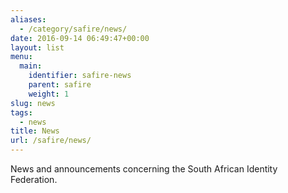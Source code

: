 ```yaml
---
aliases:
  - /category/safire/news/
date: 2016-09-14 06:49:47+00:00
layout: list
menu:
  main:
    identifier: safire-news
    parent: safire
    weight: 1
slug: news
tags:
  - news
title: News
url: /safire/news/
---
```


News and announcements concerning the South African Identity Federation.

